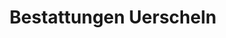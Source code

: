 ---
title: "Bestattungen Uerscheln"
url: /korschenbroich/bestattungen-uerscheln/
shop: Bestattungen
---